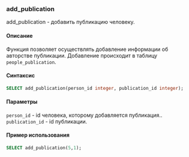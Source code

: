 ### add_publication

add_publication - добавить публикацию человеку.

#### Описание
Функция позволяет осуществлять добавление информации об авторстве публикации.
Добавление происходит в таблицу `people_publication`.
#### Синтаксис

```SQL 
SELECT add_publication(person_id integer, publication_id integer);
```

#### Параметры
`person_id` - id человека, которому добавляется публикация..
`publication_id` - id публикации.

#### Пример использования

```SQL
SELECT add_publication(5,1);
```